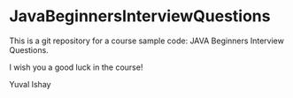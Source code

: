 # JavaBeginnersInterviewQuestions
This is a git repository for a course sample code:  JAVA Beginners Interview Questions.

I wish you a good luck in the course!

Yuval Ishay
